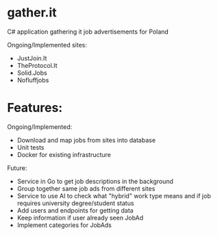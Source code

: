 # gather.it
C# application gathering it job advertisements for Poland

Ongoing/Implemented sites:
- JustJoin.It
- TheProtocol.It
- Solid.Jobs
- Nofluffjobs
# Features:

Ongoing/Implemented:
- Download and map jobs from sites into database
- Unit tests
- Docker for existing infrastructure

Future:
- Service in Go to get job descriptions in the background
- Group together same job ads from different sites
- Service to use AI to check what "hybrid" work type means and if job requires university degree/student status
- Add users and endpoints for getting data
- Keep information if user already seen JobAd
- Implement categories for JobAds
